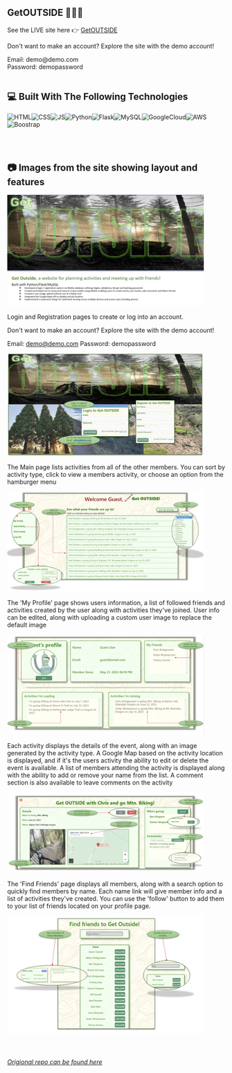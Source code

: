 ## GetOUTSIDE 🌳🚶🌲

See the LIVE site here 👉 <a href="http://54.201.23.108/getoutside">GetOUTSIDE</a>
<p>Don't want to make an account? Explore the site with the demo account!</p> 
Email: demo@demo.com
<br/>
Password: demopassword
<br/>
<br/>

## 💻 Built With The Following Technologies

<img height="20" alt="HTML" src="https://img.shields.io/badge/HTML5-E34F26?style=for-the-badge&logo=html5&logoColor=white"><img height="20" alt="CSS" src="https://img.shields.io/badge/-CSS3-1572B6?style=flat-square&logo=css3"><img height="20" alt="JS" src="https://img.shields.io/badge/JavaScript-323330?style=for-the-badge&logo=javascript&logoColor=F7DF1E"><img height="20" alt="Python" src="https://img.shields.io/badge/Python-FFD43B?style=for-the-badge&logo=python&logoColor=blue"><img height="20" alt="Flask" src="https://img.shields.io/badge/Flask-000000?style=for-the-badge&logo=flask&logoColor=white"><img height="20" alt="MySQL" src="https://img.shields.io/badge/MySQL-005C84?style=for-the-badge&logo=mysql&logoColor=white"><img height="20" alt="GoogleCloud" src="https://img.shields.io/badge/Google_Cloud-4285F4?style=for-the-badge&logo=google-cloud&logoColor=white"><img height="20" alt="AWS" src="https://img.shields.io/badge/Amazon_AWS-FF9900?style=for-the-badge&logo=amazonaws&logoColor=white"><img height="20" alt="Boostrap" src="https://img.shields.io/badge/Bootstrap-563D7C?style=for-the-badge&logo=bootstrap&logoColor=white">


<br/>
<br/>

## 📷 Images from the site showing layout and features


<img width="90%" src="readme_images\getoutside1.png" alt="getoutside1">

Login and Registration pages to create or log into an account.
<p>Don't want to make an account? Explore the site with the demo account!</p> 

Email: demo@demo.com
Password: demopassword

<img width="90%" src="readme_images\getoutside2.png" alt="getoutside2">

The Main page lists activities from all of the other members. 
You can sort by activity type, click to view a members activity, or choose an option from the hamburger menu 

<img width="90%" src="readme_images\getoutside3.png" alt="getoutside3">

The 'My Profile' page shows users information, a list of followed friends and activities created by the user along with activities they've joined. User info can be edited, along with uploading a custom user image to replace the default image

<img width="90%" src="readme_images\getoutside4.png" alt="getoutside4">

Each activity displays the details of the event, along with an image generated by the activity type.
A Google Map based on the activity location is displayed, and if it's the users activity the ability to edit or delete the event is available.
A list of members attending the activity is displayed along with the ability to add or remove your name from the list.
A comment section is also available to leave comments on the activity

<img width="90%" src="readme_images\getoutside5.png" alt="getoutside5">

The 'Find Friends' page displays all members, along with a search option to quickly find members by name. 
Each name link will give member info and a list of activities they've created. You can use the 'follow' button to add them to your list of friends located on your profile page.

<img width="90%" src="readme_images\getoutside6.png" alt="getoutside6">


<br/>
<br/>
<br/>
<h6><a href="https://github.com/cgbridgewater/Projects_n_Algos/tree/main/p_n_a_solo">Origional repo can be found here</a></h6>

